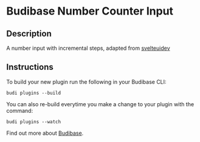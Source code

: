 # Budibase Number Counter Input 


## Description
A number input with incremental steps, adapted from [svelteuidev](https://www.svelteui.org/core/number-input/)



## Instructions

To build your new  plugin run the following in your Budibase CLI:
```
budi plugins --build
```

You can also re-build everytime you make a change to your plugin with the command:
```
budi plugins --watch
```

Find out more about [Budibase](https://github.com/Budibase/budibase).
